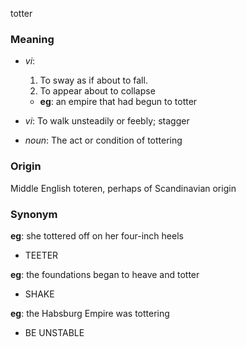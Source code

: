 totter
### Meaning
+ _vi_:
   1. To sway as if about to fall.
   2. To appear about to collapse
    + __eg__: an empire that had begun to totter
+ _vi_: To walk unsteadily or feebly; stagger

+ _noun_: The act or condition of tottering

### Origin

Middle English toteren, perhaps of Scandinavian origin

### Synonym

__eg__: she tottered off on her four-inch heels

+ TEETER

__eg__: the foundations began to heave and totter

+ SHAKE

__eg__: the Habsburg Empire was tottering

+ BE UNSTABLE


